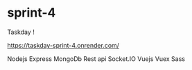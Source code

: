 # sprint-4

Taskday !

https://taskday-sprint-4.onrender.com/

Nodejs
Express
MongoDb
Rest api
Socket.IO
Vuejs
Vuex
Sass
